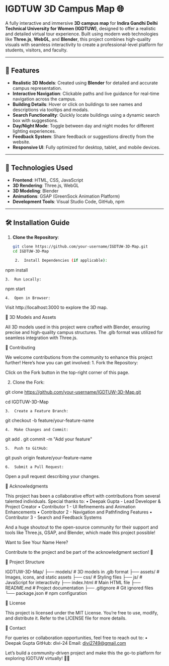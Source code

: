 
# IGDTUW 3D Campus Map 🌐

A fully interactive and immersive **3D campus map** for **Indira Gandhi Delhi Technical University for Women (IGDTUW)**, designed to offer a realistic and detailed virtual tour experience. Built using modern web technologies like **Three.js**, **WebGL**, and **Blender**, this project combines high-quality visuals with seamless interactivity to create a professional-level platform for students, visitors, and faculty.

---

## 🚀 Features

- **Realistic 3D Models**: Created using **Blender** for detailed and accurate campus representation.
- **Interactive Navigation**: Clickable paths and live guidance for real-time navigation across the campus.
- **Building Details**: Hover or click on buildings to see names and descriptions via tooltips and modals.
- **Search Functionality**: Quickly locate buildings using a dynamic search box with suggestions.
- **Day/Night Mode**: Toggle between day and night modes for different lighting experiences.
- **Feedback System**: Share feedback or suggestions directly from the website.
- **Responsive UI**: Fully optimized for desktop, tablet, and mobile devices.

---

## 🔧 Technologies Used

- **Frontend**: HTML, CSS, JavaScript
- **3D Rendering**: Three.js, WebGL
- **3D Modeling**: Blender
- **Animations**: GSAP (GreenSock Animation Platform)
- **Development Tools**: Visual Studio Code, GitHub, npm

---

## 🛠️ Installation Guide

1. **Clone the Repository**:
   ```bash
   git clone https://github.com/your-username/IGDTUW-3D-Map.git
   cd IGDTUW-3D-Map

	2.	Install Dependencies (if applicable):

npm install


	3.	Run Locally:

npm start


	4.	Open in Browser:
Visit http://localhost:3000 to explore the 3D map.

🎨 3D Models and Assets

All 3D models used in this project were crafted with Blender, ensuring precise and high-quality campus structures. The .glb format was utilized for seamless integration with Three.js.

🤝 Contributing

We welcome contributions from the community to enhance this project further! Here’s how you can get involved:
	1.	Fork the Repository:
 
Click on the Fork button in the top-right corner of this page.
	
 2.	Clone the Fork:

git clone https://github.com/your-username/IGDTUW-3D-Map.git

cd IGDTUW-3D-Map


	3.	Create a Feature Branch:

git checkout -b feature/your-feature-name


	4.	Make Changes and Commit:

git add .
git commit -m "Add your feature"


	5.	Push to GitHub:

git push origin feature/your-feature-name


	6.	Submit a Pull Request:
Open a pull request describing your changes.

📜 Acknowledgments

This project has been a collaborative effort with contributions from several talented individuals. Special thanks to:
	•	Deepak Gupta - Lead Developer & Project Creator
	•	Contributor 1 - UI Refinements and Animation Enhancements
	•	Contributor 2 - Navigation and Pathfinding Features
	•	Contributor 3 - Search and Feedback Systems

And a huge shoutout to the open-source community for their support and tools like Three.js, GSAP, and Blender, which made this project possible!

Want to See Your Name Here?

Contribute to the project and be part of the acknowledgment section! 🌟

📂 Project Structure

IGDTUW-3D-Map/
├── models/             # 3D models in .glb format
├── assets/             # Images, icons, and static assets
├── css/                # Styling files
├── js/                 # JavaScript for interactivity
├── index.html          # Main HTML file
├── README.md           # Project documentation
├── .gitignore          # Git ignored files
└── package.json        # npm configuration

📄 License

This project is licensed under the MIT License. You’re free to use, modify, and distribute it. Refer to the LICENSE file for more details.

📧 Contact

For queries or collaboration opportunities, feel free to reach out to:
	•	Deepak Gupta
GitHub: divi-24
Email: divi2749@gmail.com

Let’s build a community-driven project and make this the go-to platform for exploring IGDTUW virtually! 🚀✨

